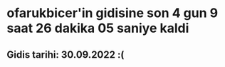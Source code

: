 # ofarukbicer'in gidisine son 4 gun 9 saat 26 dakika 05 saniye kaldi

## Gidis tarihi: 30.09.2022 :(